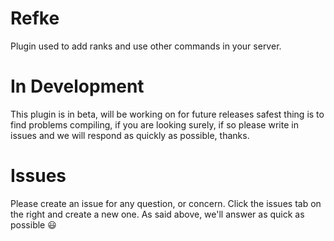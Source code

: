 # Refke
Plugin used to add ranks and use other commands in your server.

# In Development

This plugin is in beta, will be working on for future releases safest thing is to find problems compiling, if you are looking surely, if so please write in issues and we will respond as quickly as possible, thanks.

# Issues

Please create an issue for any question, or concern. Click the issues tab on the right and create a new one. As said above, we'll answer as quick as possible :smiley:
